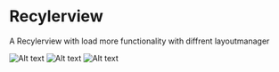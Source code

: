 # Recylerview
A Recylerview with load more functionality with diffrent layoutmanager

![Alt text](https://lh3.googleusercontent.com/-cO8p2KLE0Sc/Wg7c6zKDYcI/AAAAAAAAAiM/yyO9u5mrNbQDzmVqlm1JPhs8RS1vtI6ZACL0BGAYYCw/h2560/2017-11-17.png)
![Alt text](https://lh3.googleusercontent.com/-PAzpVl0BeBY/Wg7c9bRSy6I/AAAAAAAAAiM/Mjbn9sRry9g6tkfGnHAKg9glv9cAbP6ggCL0BGAYYCw/h2560/2017-11-17.png)
![Alt text](https://lh3.googleusercontent.com/-IfzqMxrwhSM/Wg7dBcB8DSI/AAAAAAAAAiM/_ertaWNJ01Ml1ih7OO94wasGfSq_tet_ACL0BGAYYCw/h2560/2017-11-17.png)

